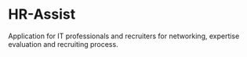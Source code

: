 # HR-Assist
Application for IT professionals and recruiters for networking, expertise evaluation and recruiting process.

